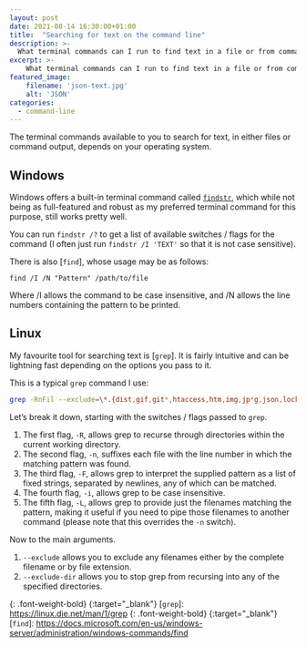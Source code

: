 ```yaml
---
layout: post
date: 2021-08-14 16:30:00+01:00
title:  "Searching for text on the command line"
description: >-
  What terminal commands can I run to find text in a file or from command output?
excerpt: >-
    What terminal commands can I run to find text in a file or from command output?
featured_image:
    filename: 'json-text.jpg'
    alt: 'JSON'
categories:
  - command-line
---
```


The terminal commands available to you to search for text, in either files or command output, depends on your operating system.

## Windows

Windows offers a built-in terminal command called [`findstr`], which while not being as full-featured and robust as my preferred terminal command for this purpose, still works pretty well.

You can run `findstr /?` to get a list of available switches / flags for the command (I often just run `findstr /I 'TEXT'` so that it is not case sensitive).

There is also [`find`], whose usage may be as follows:

```
find /I /N "Pattern" /path/to/file
```

Where /I allows the command to be case insensitive, and /N allows the line numbers containing the pattern to be printed.

## Linux

My favourite tool for searching text is [`grep`]. It is fairly intuitive and can be lightning fast depending on the options you pass to it.

This is a typical `grep` command I use:

```bash
grep -RnFil --exclude=\*.{dist,gif,git*,htaccess,htm,img,jp*g,json,lock,log,*map,Markdown,min.js,png,svg,txt,vue,vim*} --exclude-dir={.git,.gradle,.jekyll-cache,.next,.ssh,.vim,_site,bootstrap,bower,bower_components,brochure,build,caches,env,errors,img,lang*,locale,lib,media,node_modules,original,platforms,plugins,static_compiled,static,storage,tests,translations,twenty*,vendor,ViewerJS,wordpress,wp-admin,wp-includes,wp-json,www} '*STRING HERE*' .
```

Let&rsquo;s break it down, starting with the switches / flags passed to `grep`.

1. The first flag, `-R`, allows grep to recurse through directories within the current working directory.
2. The second flag, `-n`, suffixes each file with the line number in which the matching pattern was found.
3. The third flag, `-F`, allows grep to interpret the supplied pattern as a list of fixed strings, separated by newlines, any of which can be matched.
4. The fourth flag, `-i`, allows grep to be case insensitive.
5. The fifth flag, `-L`, allows grep to provide just the filenames matching the pattern, making it useful if you need to pipe those filenames to another command (please note that this overrides the `-n` switch).

Now to the main arguments.

1. `--exclude` allows you to exclude any filenames either by the complete filename or by file extension.
2. `--exclude-dir` allows you to stop grep from recursing into any of the specified directories.

[`findstr`]: https://docs.microsoft.com/en-us/windows-server/administration/windows-commands/findstr
{: .font-weight-bold}
{:target="_blank"}
[`grep`]: https://linux.die.net/man/1/grep
{: .font-weight-bold}
{:target="_blank"}
[`find`]: https://docs.microsoft.com/en-us/windows-server/administration/windows-commands/find
